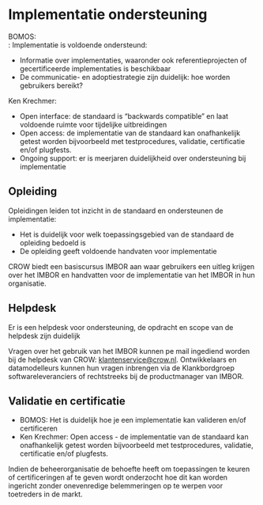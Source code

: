 # Implementatie ondersteuning

<aside class="note" title="Eisen">
BOMOS:<br>:
Implementatie is voldoende ondersteund:
<ul><li>Informatie over implementaties, waaronder ook referentieprojecten of gecertificeerde implementaties is beschikbaar </li>
<li>De communicatie- en adoptiestrategie zijn duidelijk: hoe worden gebruikers bereikt?</li></ul>
Ken Krechmer:
<ul><li>Open interface: de standaard is “backwards compatible” en laat voldoende ruimte voor tijdelijke uitbreidingen</li>
<li>Open access: de implementatie van de standaard kan onafhankelijk getest worden bijvoorbeeld met  testprocedures, validatie, certificatie en/of plugfests.</li>
<li>Ongoing support: er is meerjaren duidelijkheid over ondersteuning bij implementatie</li></ul> 
</aside>


## Opleiding

<aside class="note" title="BOMOS">
Opleidingen leiden tot inzicht in de standaard en ondersteunen de implementatie:
<ul><li>Het is duidelijk voor welk toepassingsgebied van de standaard de opleiding bedoeld is</li>
<li>De opleiding geeft voldoende handvaten voor implementatie</li></ul>
</aside>

CROW biedt een basiscursus IMBOR aan waar gebruikers een uitleg krijgen over het IMBOR en handvatten voor de implementatie van het IMBOR in hun organisatie.


## Helpdesk 

<aside class="note" title="BOMOS">
Er is een helpdesk voor ondersteuning, de opdracht en scope van de helpdesk zijn duidelijk
</aside>

Vragen over het gebruik van het IMBOR kunnen pe mail ingediend worden bij de helpdesk van CROW: klantenservice@crow.nl. Ontwikkelaars en datamodelleurs kunnen hun vragen inbrengen via de Klankbordgroep softwareleveranciers of rechtstreeks bij de productmanager van IMBOR.



## Validatie en certificatie

<aside class="note" title="Eisen">
<ul><li>BOMOS: Het is duidelijk hoe je een implementatie kan valideren en/of certificeren</li>
<li>Ken Krechmer: Open access - de implementatie van de standaard kan onafhankelijk getest worden bijvoorbeeld met  testprocedures, validatie, certificatie en/of plugfests.</li></ul>
</aside>

Indien de beheerorganisatie de behoefte heeft om toepassingen te keuren of certificeringen af te geven wordt onderzocht hoe dit kan worden ingericht zonder onevenredige belemmeringen op te werpen voor toetreders in de markt.